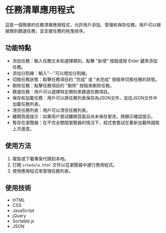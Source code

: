 # 任務清單應用程式

這是一個簡單的任務清單應用程式，允許用戶添加、管理和保存任務。用戶可以根據類別篩選任務，並支援任務的拖曳排序。

## 功能特點

- 添加任務：輸入任務文本和選擇類別，點擊 "新增" 按鈕或按 Enter 鍵來添加任務。
- 添加分割線：輸入"--"可以增加分割線。
- 切換任務狀態：點擊任務項目的 "完成" 或 "未完成" 按鈕來切換任務的狀態。
- 刪除任務：點擊任務項目的 "刪除" 按鈕來刪除任務。
- 篩選任務：用戶可以選擇特定類別來篩選任務項目。
- 保存和加載任務：用戶可以將任務列表保存為JSON文件，並從JSON文件中加載任務列表。
- 清空任務列表：用戶可以清空任務列表。
- 離開頁面提示：如果用戶嘗試離開頁面且尚未保存更改，將顯示確認提示。
- 暫存在瀏覽器：在不完全關閉瀏覽器的情況下，程式會嘗試在重新加載時讀取上次進度。

## 使用方法

1. 複製或下載專案代碼到本地。
2. 打開 `schedule.html` 文件以在瀏覽器中運行應用程式。
3. 使用應用程式來管理任務列表。

## 使用技術

- HTML
- CSS
- JavaScript
- jQuery
- Sortable.js
- JSON

